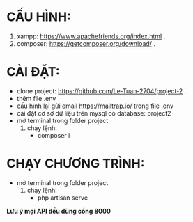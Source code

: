 # CẤU HÌNH:
1. xampp: https://www.apachefriends.org/index.html .
2. composer: https://getcomposer.org/download/ .

# CÀI ĐẶT:
* clone project: https://github.com/Le-Tuan-2704/project-2 .
* thêm file .env
* cấu hình lại gửi email https://mailtrap.io/ trong file .env
* cài đặt cơ sở dữ liệu trên mysql có database: project2
* mở terminal trong folder project
    1. chạy lệnh:
        * composer i

# CHẠY CHƯƠNG TRÌNH:
 * mở terminal trong folder project
      1. chạy lệnh:
          * php artisan serve

**Lưu ý mọi API đều dùng cổng 8000**
